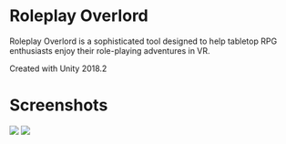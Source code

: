 # Roleplay Overlord
Roleplay Overlord is a sophisticated tool designed to help tabletop RPG enthusiasts enjoy their role-playing adventures in VR.

Created with Unity 2018.2

# Screenshots
[![](https://drive.google.com/uc?export=view&id=1CETRJ6NqbCeW67irLddRkR7vwZdDsz63)](https://drive.google.com/uc?export=view&id=1CETRJ6NqbCeW67irLddRkR7vwZdDsz63)
[![](https://drive.google.com/uc?export=view&id=1-zdm7k5vEMqn-Zk98YaSIE-abxcrpC-f)](https://drive.google.com/uc?export=view&id=1-zdm7k5vEMqn-Zk98YaSIE-abxcrpC-f)
